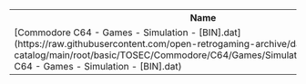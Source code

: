 <table>
<tr><th>Name</th><th>Size</th></tr>
<tr><td>
[Commodore C64 - Games - Simulation - [BIN].dat](https://raw.githubusercontent.com/open-retrogaming-archive/dat-catalog/main/root/basic/TOSEC/Commodore/C64/Games/Simulation/[BIN]/Commodore C64 - Games - Simulation - [BIN].dat)
</td><td>933</td></tr>
</table>
